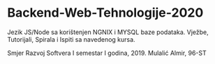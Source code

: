 # Backend-Web-Tehnologije-2020
Jezik JS/Node sa korištenjen NGNIX i MYSQL baze podataka. Vježbe, Tutorijali, Spirala i Ispiti sa navedenog kursa. 

Smjer Razvoj Softvera I semestar I godina, 2019. Mulalić Almir, 96-ST
